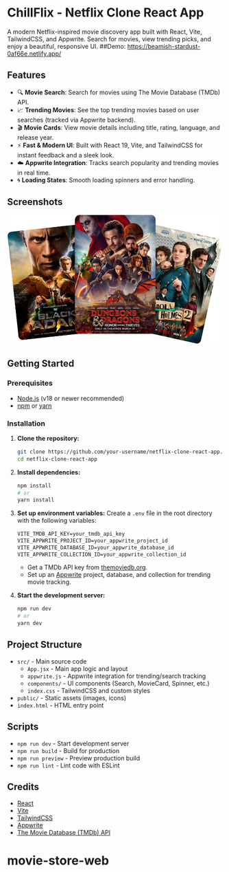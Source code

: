 # ChillFlix - Netflix Clone React App

A modern Netflix-inspired movie discovery app built with React, Vite, TailwindCSS, and Appwrite. Search for movies, view trending picks, and enjoy a beautiful, responsive UI.
##Demo: https://beamish-stardust-0af66e.netlify.app/
## Features

- 🔍 **Movie Search**: Search for movies using The Movie Database (TMDb) API.
- 📈 **Trending Movies**: See the top trending movies based on user searches (tracked via Appwrite backend).
- 🎬 **Movie Cards**: View movie details including title, rating, language, and release year.
- ⚡ **Fast & Modern UI**: Built with React 19, Vite, and TailwindCSS for instant feedback and a sleek look.
- ☁️ **Appwrite Integration**: Tracks search popularity and trending movies in real time.
- 🌀 **Loading States**: Smooth loading spinners and error handling.

## Screenshots

![App Screenshot](public/hero.png)

## Getting Started

### Prerequisites
- [Node.js](https://nodejs.org/) (v18 or newer recommended)
- [npm](https://www.npmjs.com/) or [yarn](https://yarnpkg.com/)

### Installation

1. **Clone the repository:**
   ```bash
   git clone https://github.com/your-username/netflix-clone-react-app.git
   cd netflix-clone-react-app
   ```
2. **Install dependencies:**
   ```bash
   npm install
   # or
   yarn install
   ```
3. **Set up environment variables:**
   Create a `.env` file in the root directory with the following variables:
   ```env
   VITE_TMDB_API_KEY=your_tmdb_api_key
   VITE_APPWRITE_PROJECT_ID=your_appwrite_project_id
   VITE_APPWRITE_DATABASE_ID=your_appwrite_database_id
   VITE_APPWRITE_COLLECTION_ID=your_appwrite_collection_id
   ```
   - Get a TMDb API key from [themoviedb.org](https://www.themoviedb.org/settings/api).
   - Set up an [Appwrite](https://appwrite.io/) project, database, and collection for trending movie tracking.

4. **Start the development server:**
   ```bash
   npm run dev
   # or
   yarn dev
   ```

## Project Structure

- `src/` - Main source code
  - `App.jsx` - Main app logic and layout
  - `appwrite.js` - Appwrite integration for trending/search tracking
  - `components/` - UI components (Search, MovieCard, Spinner, etc.)
  - `index.css` - TailwindCSS and custom styles
- `public/` - Static assets (images, icons)
- `index.html` - HTML entry point

## Scripts

- `npm run dev` - Start development server
- `npm run build` - Build for production
- `npm run preview` - Preview production build
- `npm run lint` - Lint code with ESLint

## Credits

- [React](https://react.dev/)
- [Vite](https://vitejs.dev/)
- [TailwindCSS](https://tailwindcss.com/)
- [Appwrite](https://appwrite.io/)
- [The Movie Database (TMDb) API](https://www.themoviedb.org/documentation/api)




# movie-store-web

